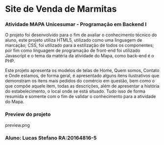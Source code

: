 # Site de Venda de Marmitas

### Atividade MAPA Unicesumar - Programação em Backend I

O projeto foi desenvolvido para o fim de avaliar o conhecimento técnico do aluno, este projeto utiliza HTML5, utilizado como uma linguagem de marcação; CSS, foi utilizado para a estilização de todos os componentes; por fim como linguagem de programação de front-end foi utilizado Javascript e o tema da matéria da atividade do Mapa, como back-end é o PHP.

Este projeto apresenta os modelos de telas de Home, Quem somos, Contato e Onde estamos, de forma geral, é apresentado alguns itens ilustrativos que demonstram os itens mais pedidos do comércio em questão, bem como o que compõe aquele item, todas as descrições, além de apresentar a história do estabelecimento, o local onde se está situado. Tudo isso de forma resumida e somente com o fim de validar o conhecimento para a atividade do Mapa.

### Preview do projeto
preview.png

### Aluno: Lucas Stefano RA:20164816-5